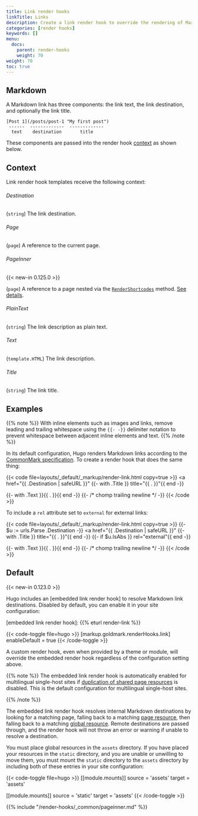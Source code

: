 ```yaml
---
title: Link render hooks
linkTitle: Links
description: Create a link render hook to override the rendering of Markdown links to HTML.
categories: [render hooks]
keywords: []
menu:
  docs:
    parent: render-hooks
    weight: 70
weight: 70
toc: true
---
```


## Markdown

A Markdown link has three components: the link text, the link destination, and optionally the link title.

```text
[Post 1](/posts/post-1 "My first post")
 ------  -------------  -------------
  text    destination       title
```

These components are passed into the render hook [context](g) as shown below.

## Context

Link render hook templates receive the following context:

###### Destination

(`string`) The link destination.

###### Page

(`page`) A reference to the current page.

###### PageInner

{{< new-in 0.125.0 >}}

(`page`) A reference to a page nested via the [`RenderShortcodes`] method. [See details](#pageinner-details).

[`RenderShortcodes`]: /methods/page/rendershortcodes

###### PlainText

(`string`) The link description as plain text.

###### Text

(`template.HTML`) The link description.

###### Title

(`string`) The link title.

## Examples

{{% note %}}
With inline elements such as images and links, remove leading and trailing whitespace using the `{{‑ ‑}}` delimiter notation to prevent whitespace between adjacent inline elements and text.
{{% /note %}}

In its default configuration, Hugo renders Markdown links according to the [CommonMark specification]. To create a render hook that does the same thing:

[CommonMark specification]: https://spec.commonmark.org/current/

{{< code file=layouts/_default/_markup/render-link.html copy=true >}}
<a href="{{ .Destination | safeURL }}"
  {{- with .Title }} title="{{ . }}"{{ end -}}
>
  {{- with .Text }}{{ . }}{{ end -}}
</a>
{{- /* chomp trailing newline */ -}}
{{< /code >}}

To include a `rel` attribute set to `external` for external links:

{{< code file=layouts/_default/_markup/render-link.html copy=true >}}
{{- $u := urls.Parse .Destination -}}
<a href="{{ .Destination | safeURL }}"
  {{- with .Title }} title="{{ . }}"{{ end -}}
  {{- if $u.IsAbs }} rel="external"{{ end -}}
>
  {{- with .Text }}{{ . }}{{ end -}}
</a>
{{- /* chomp trailing newline */ -}}
{{< /code >}}

## Default

{{< new-in 0.123.0 >}}

Hugo includes an [embedded link render hook] to resolve Markdown link destinations. Disabled by default, you can enable it in your site configuration:

[embedded link render hook]: {{% eturl render-link %}}

{{< code-toggle file=hugo >}}
[markup.goldmark.renderHooks.link]
enableDefault = true
{{< /code-toggle >}}

A custom render hook, even when provided by a theme or module, will override the embedded render hook regardless of the configuration setting above.

{{% note %}}
The embedded link render hook is automatically enabled for multilingual single-host sites if [duplication of shared page resources] is disabled. This is the default configuration for multilingual single-host sites.

[duplication of shared page resources]: /getting-started/configuration-markup/#duplicateresourcefiles
{{% /note %}}

The embedded link render hook resolves internal Markdown destinations by looking for a matching page, falling back to a matching [page resource](g), then falling back to a matching [global resource](g). Remote destinations are passed through, and the render hook will not throw an error or warning if unable to resolve a destination.

You must place global resources in the `assets` directory. If you have placed your resources in the `static` directory, and you are unable or unwilling to move them, you must mount the `static` directory to the `assets` directory by including both of these entries in your site configuration:

{{< code-toggle file=hugo >}}
[[module.mounts]]
source = 'assets'
target = 'assets'

[[module.mounts]]
source = 'static'
target = 'assets'
{{< /code-toggle >}}

{{% include "/render-hooks/_common/pageinner.md" %}}
